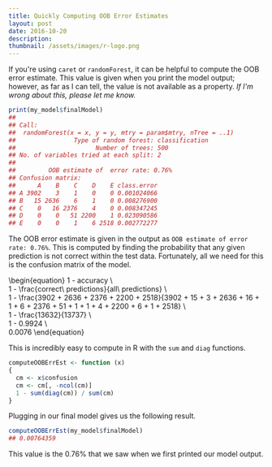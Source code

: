 ```yaml
---
title: Quickly Computing OOB Error Estimates
layout: post
date: 2016-10-20
description:
thumbnail: /assets/images/r-logo.png
---
```


If you're using `caret` or `randomForest`, it can be helpful to compute the OOB error estimate. This value is given when you print the model output; however, as far as I can tell, the value is not available as a property. _If I'm wrong about this, please let me know._

```r
print(my_model$finalModel)
##
## Call:
##  randomForest(x = x, y = y, mtry = param$mtry, nTree = ..1)
##                Type of random forest: classification
##                      Number of trees: 500
## No. of variables tried at each split: 2
##
##         OOB estimate of  error rate: 0.76%
## Confusion matrix:
##      A    B    C    D    E class.error
## A 3902    3    1    0    0 0.001024066
## B   15 2636    6    1    0 0.008276900
## C    0   16 2376    4    0 0.008347245
## D    0    0   51 2200    1 0.023090586
## E    0    0    1    6 2518 0.002772277
```

The OOB error estimate is given in the output as `OOB estimate of error rate: 0.76%`. This is computed by finding the probability that any given prediction is not correct within the test data. Fortunately, all we need for this is the confusion matrix of the model.

\begin{equation}
1 - accuracy \\\
1 - \frac{correct\ predictions}{all\ predictions} \\\
1 - \frac{3902 + 2636 + 2376 + 2200 + 2518}{3902 + 15 + 3 + 2636 + 16 + 1 + 6 + 2376 + 51 + 1 + 1 + 4 + 2200 + 6 + 1 + 2518} \\\
1 - \frac{13632}{13737} \\\
1 - 0.9924 \\\
0.0076
\end{equation}

This is incredibly easy to compute in R with the `sum` and `diag` functions.

```r
computeOOBErrEst <- function (x)
{
  cm <- x$confusion
  cm <- cm[, -ncol(cm)]
  1 - sum(diag(cm)) / sum(cm)
}
```

Plugging in our final model gives us the following result.

```r
computeOOBErrEst(my_model$finalModel)
## 0.00764359
```

This value is the 0.76% that we saw when we first printed our model output.
